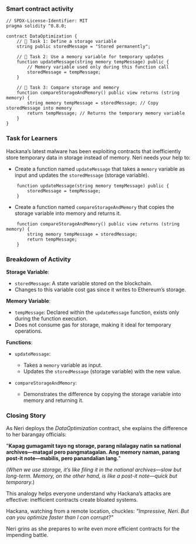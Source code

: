 ### Smart contract activity

```solidity
// SPDX-License-Identifier: MIT
pragma solidity ^0.8.0;

contract DataOptimization {
    // 🚩 Task 1: Define a storage variable
    string public storedMessage = "Stored permanently";

    // 🚩 Task 2: Use a memory variable for temporary updates
    function updateMessage(string memory tempMessage) public {
        // Memory variable used only during this function call
        storedMessage = tempMessage;
    }

    // 🚩 Task 3: Compare storage and memory
    function compareStorageAndMemory() public view returns (string memory) {
        string memory tempMessage = storedMessage; // Copy storedMessage into memory
        return tempMessage; // Returns the temporary memory variable
    }
}
```

### Task for Learners

Hackana’s latest malware has been exploiting contracts that inefficiently store temporary data in storage instead of memory. Neri needs your help to:

- Create a function named `updateMessage` that takes a `memory` variable as input and updates the `storedMessage` (storage variable).

```solidity
    function updateMessage(string memory tempMessage) public {
        storedMessage = tempMessage;
    }
```

- Create a function named `compareStorageAndMemory` that copies the storage variable into memory and returns it.

```solidity
    function compareStorageAndMemory() public view returns (string memory) {
        string memory tempMessage = storedMessage;
        return tempMessage;
    }
```

### Breakdown of Activity

**Storage Variable**:

- `storedMessage`: A state variable stored on the blockchain.
- Changes to this variable cost gas since it writes to Ethereum’s storage.

**Memory Variable**:

- `tempMessage`: Declared within the `updateMessage` function, exists only during the function execution.
- Does not consume gas for storage, making it ideal for temporary operations.

**Functions**:

- `updateMessage`:

  - Takes a `memory` variable as input.
  - Updates the `storedMessage` (storage variable) with the new value.

- `compareStorageAndMemory`:
  - Demonstrates the difference by copying the storage variable into memory and returning it.

### Closing Story

As Neri deploys the _DataOptimization_ contract, she explains the difference to her barangay officials:

"**Kapag gumagamit tayo ng storage, parang nilalagay natin sa national archives—matagal pero pangmatagalan. Ang memory naman, parang post-it note—mabilis, pero panandalian lang.**"

(_When we use storage, it’s like filing it in the national archives—slow but long-term. Memory, on the other hand, is like a post-it note—quick but temporary._)

This analogy helps everyone understand why Hackana’s attacks are effective: inefficient contracts create bloated systems.

Hackana, watching from a remote location, chuckles:
_"Impressive, Neri. But can you optimize faster than I can corrupt?"_

Neri grins as she prepares to write even more efficient contracts for the impending battle.
